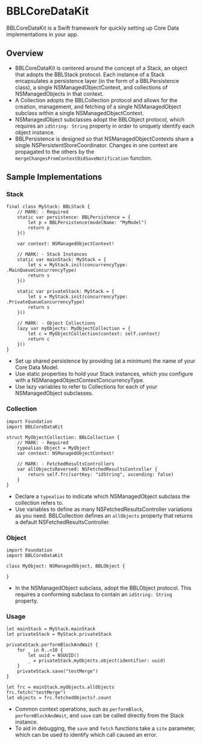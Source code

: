 # BBLCoreDataKit
BBLCoreDataKit is a Swift framework for quickly setting up Core Data implementations in your app.

## Overview

* BBLCoreDataKit is centered around the concept of a Stack, an object that adopts the BBLStack protocol. Each instance of a Stack encapsulates a persistence layer (in the form of a BBLPersistence class), a single NSManagedObjectContext, and collections of NSManagedObjects in that context.
* A Collection adopts the BBLCollection protocol and allows for the creation, management, and fetching of a single NSManagedObject subclass within a single NSManagedObjectContext.
* NSManagedObject subclasses adopt the BBLObject protocol, which requires an `idString: String` property in order to uniquely identify each object instance.
* BBLPersistence is designed so that NSManagedObjectContexts share a single NSPersistentStoreCoordinator. Changes in one context are propagated to the others by the `mergeChangesFromContextDidSaveNotification` function.

## Sample Implementations
### Stack
```
final class MyStack: BBLStack {
    // MARK: - Required
    static var persistence: BBLPersistence = {
        let p = BBLPersistence(modelName: "MyModel")
        return p
    }()
    
    var context: NSManagedObjectContext!
    
    // MARK: - Stack Instances
    static var mainStack: MyStack = {
        let s = MyStack.init(concurrencyType: .MainQueueConcurrencyType)
        return s
    }()
    
    static var privateStack: MyStack = {
        let s = MyStack.init(concurrencyType: .PrivateQueueConcurrencyType)
        return s
    }()
    
    // MARK: - Object Collections
    lazy var myObjects: MyObjectCollection = {
        let c = MyObjectCollection(context: self.context)
        return c
    }()
}
```
* Set up shared persistence by providing (at a minimum) the name of your Core Data Model.
* Use static properties to hold your Stack instances, which you configure with a NSManagedObjectContextConcurrencyType.
* Use lazy variables to refer to Collections for each of your NSManagedObject subclasses.

### Collection
```
import Foundation
import BBLCoreDataKit

struct MyObjectCollection: BBLCollection {
    // MARK: - Required
    typealias Object = MyObject
    var context: NSManagedObjectContext!
    
    // MARK: - FetchedResultsControllers
    var allObjectsReversed: NSFetchedResultsController {
        return self.frc(sortKey: "idString", ascending: false)
    }
}
```
* Declare a `typealias` to indicate which NSManagedObject subclass the collection refers to.
* Use variables to define as many NSFetchedResultsController variations as you need. BBLCollection defines an `allObjects` property that returns a default NSFetchedResultsController.

### Object
```
import Foundation
import BBLCoreDataKit

class MyObject: NSManagedObject, BBLObject {
    
}
```
* In the NSManagedObject subclass, adopt the BBLObject protocol. This requires a conforming subclass to contain an `idString: String` property.

### Usage
```
let mainStack = MyStack.mainStack
let privateStack = MyStack.privateStack
        
privateStack.performBlockAndWait {
	for _ in 0..<10 {
   		let uuid = NSUUID()
    	_ = privateStack.myObjects.object(identifier: uuid)
    }
    privateStack.save("testMerge")
}
        
let frc = mainStack.myObjects.allObjects
frc.fetch("testMerge")
let objects = frc.fetchedObjects?.count
```
* Common context operations, such as `performBlock`, `performBlockAndWait`, and `save` can be called directly from the Stack instance.
* To aid in debugging, the `save` and `fetch` functions take a `site` parameter, which can be used to identify which call caused an error.

